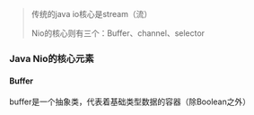 
> 传统的java io核心是stream（流）
>
> Nio的核心则有三个：Buffer、channel、selector

### Java Nio的核心元素

#### Buffer
buffer是一个抽象类，代表着基础类型数据的容器（除Boolean之外）
